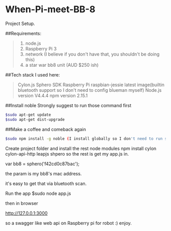 # When-Pi-meet-BB-8

Project Setup.

##Requirements:
>1. node.js 
>2. Raspberry Pi 3
>3. network (I believe if you don't have that, you shouldn't be doing this)
>4. a star war bb8 unit (AUD $250 ish)

##Tech stack I used here:
>Cylon.js 
>Sphero SDK
>Raspberry Pi raspbian-jessie latest image(builtin bluetooth support so I don't need to config blueman myself)
>Node.js version V4.4.4
>npm version 2.15.1

##Install noble 
Strongly suggest to run those command first
```bash
$sudo apt-get update
$sudo apt-get dist-upgrade 
```

##Make a coffee and comeback again
```bash
$sudo npm install -g noble (I install globally so I don't need to run sudo for the ble package installation)
```

Create project folder and install the rest node modules
npm install cylon cylon-api-http leapjs shpero
so the rest is get my app.js in.

var bb8 = sphero('f42cd0c87bac');

the param is my bb8's mac address. 

it's easy to get that via bluetooth scan.

Run the app
$sudo node app.js

then in browser 

http://127.0.0.1:3000 

so a swagger like web api on Raspberry pi for robot :) enjoy.

